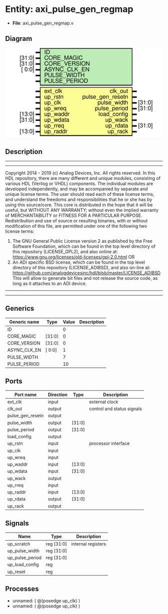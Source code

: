 # Entity: axi_pulse_gen_regmap

- **File**: axi_pulse_gen_regmap.v
## Diagram

![Diagram](axi_pulse_gen_regmap.svg "Diagram")
## Description

***************************************************************************
 ***************************************************************************
 Copyright 2014 - 2019 (c) Analog Devices, Inc. All rights reserved.
 In this HDL repository, there are many different and unique modules, consisting
 of various HDL (Verilog or VHDL) components. The individual modules are
 developed independently, and may be accompanied by separate and unique license
 terms.
 The user should read each of these license terms, and understand the
 freedoms and responsibilities that he or she has by using this source/core.
 This core is distributed in the hope that it will be useful, but WITHOUT ANY
 WARRANTY; without even the implied warranty of MERCHANTABILITY or FITNESS FOR
 A PARTICULAR PURPOSE.
 Redistribution and use of source or resulting binaries, with or without modification
 of this file, are permitted under one of the following two license terms:
   1. The GNU General Public License version 2 as published by the
      Free Software Foundation, which can be found in the top level directory
      of this repository (LICENSE_GPL2), and also online at:
      <https://www.gnu.org/licenses/old-licenses/gpl-2.0.html>
 OR
   2. An ADI specific BSD license, which can be found in the top level directory
      of this repository (LICENSE_ADIBSD), and also on-line at:
      https://github.com/analogdevicesinc/hdl/blob/master/LICENSE_ADIBSD
      This will allow to generate bit files and not release the source code,
      as long as it attaches to an ADI device.
 ***************************************************************************
 ***************************************************************************
 
## Generics

| Generic name | Type   | Value | Description |
| ------------ | ------ | ----- | ----------- |
| ID           |        | 0     |             |
| CORE_MAGIC   | [31:0] | 0     |             |
| CORE_VERSION | [31:0] | 0     |             |
| ASYNC_CLK_EN | [ 0:0] | 1     |             |
| PULSE_WIDTH  |        | 7     |             |
| PULSE_PERIOD |        | 10    |             |
## Ports

| Port name        | Direction | Type   | Description                |
| ---------------- | --------- | ------ | -------------------------- |
| ext_clk          | input     |        | external clock             |
| clk_out          | output    |        | control and status signals |
| pulse_gen_resetn | output    |        |                            |
| pulse_width      | output    | [31:0] |                            |
| pulse_period     | output    | [31:0] |                            |
| load_config      | output    |        |                            |
| up_rstn          | input     |        | processor interface        |
| up_clk           | input     |        |                            |
| up_wreq          | input     |        |                            |
| up_waddr         | input     | [13:0] |                            |
| up_wdata         | input     | [31:0] |                            |
| up_wack          | output    |        |                            |
| up_rreq          | input     |        |                            |
| up_raddr         | input     | [13:0] |                            |
| up_rdata         | output    | [31:0] |                            |
| up_rack          | output    |        |                            |
## Signals

| Name            | Type           | Description         |
| --------------- | -------------- | ------------------- |
| up_scratch      | reg     [31:0] | internal registers  |
| up_pulse_width  | reg     [31:0] |                     |
| up_pulse_period | reg     [31:0] |                     |
| up_load_config  | reg            |                     |
| up_reset        | reg            |                     |
## Processes
- unnamed: ( @(posedge up_clk) )
- unnamed: ( @(posedge up_clk) )
